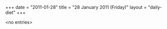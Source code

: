 +++
date = "2011-01-28"
title = "28 January 2011 (Friday)"
layout = "daily-diet"
+++

<p>&lt;no entries&gt;</p>
